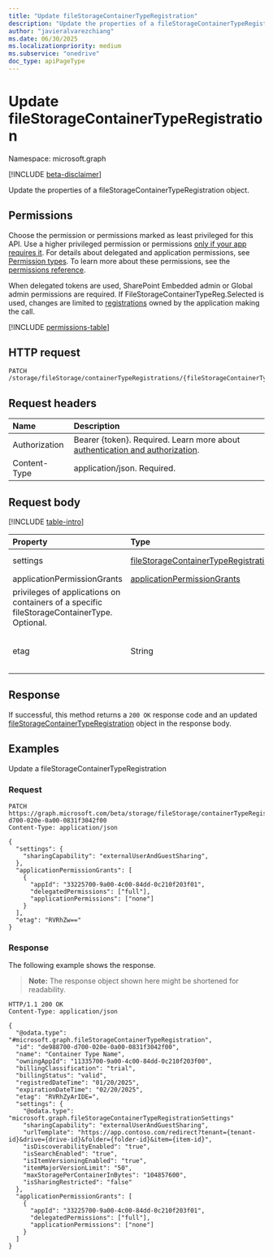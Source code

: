 ```yaml
---
title: "Update fileStorageContainerTypeRegistration"
description: "Update the properties of a fileStorageContainerTypeRegistration object."
author: "javieralvarezchiang"
ms.date: 06/30/2025
ms.localizationpriority: medium
ms.subservice: "onedrive"
doc_type: apiPageType
---
```


# Update fileStorageContainerTypeRegistration

Namespace: microsoft.graph

[!INCLUDE [beta-disclaimer](../../includes/beta-disclaimer.md)]

Update the properties of a fileStorageContainerTypeRegistration object.

## Permissions

Choose the permission or permissions marked as least privileged for this API. Use a higher privileged permission or permissions [only if your app requires it](/graph/permissions-overview#best-practices-for-using-microsoft-graph-permissions). For details about delegated and application permissions, see [Permission types](/graph/permissions-overview#permission-types). To learn more about these permissions, see the [permissions reference](/graph/permissions-reference).

When delegated tokens are used, SharePoint Embedded admin or Global admin permissions are required.
If FileStorageContainerTypeReg.Selected is used, changes are limited to [registrations](../resources/fileStorageContainerTypeRegistration.md) owned by the application 
making the call.
<!-- {
  "blockType": "permissions",
  "name": "filestoragecontainertyperegistration-update-permissions"
}
-->
[!INCLUDE [permissions-table](../includes/permissions/filestoragecontainertyperegistration-update-permissions.md)]

## HTTP request

<!-- {
  "blockType": "ignored"
}
-->
``` http
PATCH /storage/fileStorage/containerTypeRegistrations/{fileStorageContainerTypeRegistrationId}
```

## Request headers

|Name|Description|
|:---|:---|
|Authorization|Bearer {token}. Required. Learn more about [authentication and authorization](/graph/auth/auth-concepts).|
|Content-Type|application/json. Required.|

## Request body

[!INCLUDE [table-intro](../../includes/update-property-table-intro.md)]


|Property|Type|Description|
|:---|:---|:---|
|settings|[fileStorageContainerTypeRegistrationSettings](../resources/filestoragecontainertyperegistrationsettings.md)|fileStorageContainerTypeRegistration settings. Optional.|
|applicationPermissionGrants|[applicationPermissionGrants](../resources/fileStorageContainerTypeAppPermissionGrant.md)|define the access 
privileges of applications on containers of a specific fileStorageContainerType. Optional.|
|etag|String|Used for optimistic concurrency control. Must be exactly the value returned from create or get. Required.|



## Response

If successful, this method returns a `200 OK` response code and an updated [fileStorageContainerTypeRegistration](../resources/filestoragecontainertyperegistration.md) object in the response body.

## Examples

Update a fileStorageContainerTypeRegistration

### Request

<!-- {
  "blockType": "request",
  "name": "update_filestoragecontainertyperegistration"
}
-->
``` http
PATCH https://graph.microsoft.com/beta/storage/fileStorage/containerTypeRegistrations/de988700-d700-020e-0a00-0831f3042f00
Content-Type: application/json

{
  "settings": {
    "sharingCapability": "externalUserAndGuestSharing",
  },
  "applicationPermissionGrants": [
    {
      "appId": "33225700-9a00-4c00-84dd-0c210f203f01",
      "delegatedPermissions": ["full"],
      "applicationPermissions": ["none"]
    }
  ],
  "etag": "RVRhZw=="
}
```


### Response

The following example shows the response.
>**Note:** The response object shown here might be shortened for readability.
<!-- {
  "blockType": "response",
  "truncated": true
}
-->
``` http
HTTP/1.1 200 OK
Content-Type: application/json

{
  "@odata.type": "#microsoft.graph.fileStorageContainerTypeRegistration",
  "id": "de988700-d700-020e-0a00-0831f3042f00",
  "name": "Container Type Name",
  "owningAppId": "11335700-9a00-4c00-84dd-0c210f203f00",
  "billingClassification": "trial",
  "billingStatus": "valid",
  "registredDateTime": "01/20/2025",
  "expirationDateTime": "02/20/2025",
  "etag": "RVRhZyArIDE=",
  "settings": {
    "@odata.type": "microsoft.graph.fileStorageContainerTypeRegistrationSettings"
    "sharingCapability": "externalUserAndGuestSharing",
    "urlTemplate": "https://app.contoso.com/redirect?tenant={tenant-id}&drive={drive-id}&folder={folder-id}&item={item-id}",
    "isDiscoverabilityEnabled": "true",
    "isSearchEnabled": "true",
    "isItemVersioningEnabled": "true",
    "itemMajorVersionLimit": "50",
    "maxStoragePerContainerInBytes": "104857600",
    "isSharingRestricted": "false"
  },
  "applicationPermissionGrants": [
    {
      "appId": "33225700-9a00-4c00-84dd-0c210f203f01",
      "delegatedPermissions": ["full"],
      "applicationPermissions": ["none"]
    }
  ]
}
```

